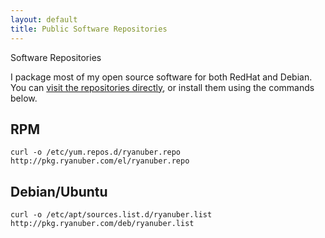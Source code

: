 ```yaml
---
layout: default
title: Public Software Repositories
---
```


<div class="post_title">Software Repositories</div>

I package most of my open source software for both RedHat and Debian. You can
[visit the repositories directly](http://pkg.ryanuber.com), or install them
using the commands below.

RPM
---

```
curl -o /etc/yum.repos.d/ryanuber.repo http://pkg.ryanuber.com/el/ryanuber.repo
```

Debian/Ubuntu
-------------

```
curl -o /etc/apt/sources.list.d/ryanuber.list http://pkg.ryanuber.com/deb/ryanuber.list
```
